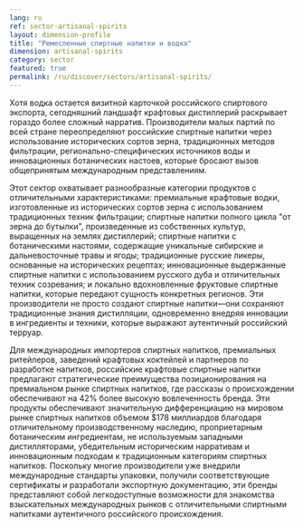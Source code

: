 ```yaml
---
lang: ru
ref: sector-artisanal-spirits
layout: dimension-profile
title: "Ремесленные спиртные напитки и водка"
dimension: artisanal-spirits
category: sector
featured: true
permalink: /ru/discover/sectors/artisanal-spirits/
---
```


Хотя водка остается визитной карточкой российского спиртового экспорта, сегодняшний ландшафт крафтовых дистиллерий раскрывает гораздо более сложный нарратив. Производители малых партий по всей стране переопределяют российские спиртные напитки через использование исторических сортов зерна, традиционных методов фильтрации, регионально-специфических источников воды и инновационных ботанических настоев, которые бросают вызов общепринятым международным представлениям.

Этот сектор охватывает разнообразные категории продуктов с отличительными характеристиками: премиальные крафтовые водки, изготовленные из исторических сортов зерна с использованием традиционных техник фильтрации; спиртные напитки полного цикла "от зерна до бутылки", произведенные из собственных культур, выращенных на землях дистиллерий; спиртные напитки с ботаническими настоями, содержащие уникальные сибирские и дальневосточные травы и ягоды; традиционные русские ликеры, основанные на исторических рецептах; инновационные выдержанные спиртные напитки с использованием русского дуба и отличительных техник созревания; и локально вдохновленные фруктовые спиртные напитки, которые передают сущность конкретных регионов. Эти производители не просто создают спиртные напитки—они сохраняют традиционные знания дистилляции, одновременно внедряя инновации в ингредиенты и техники, которые выражают аутентичный российский терруар.

Для международных импортеров спиртных напитков, премиальных ритейлеров, заведений крафтовых коктейлей и партнеров по разработке напитков, российские крафтовые спиртные напитки предлагают стратегические преимущества позиционирования на премиальном рынке спиртных напитков, где рассказы о происхождении обеспечивают на 42% более высокую вовлеченность бренда. Эти продукты обеспечивают значительную дифференциацию на мировом рынке спиртных напитков объемом $178 миллиардов благодаря отличительному производственному наследию, проприетарным ботаническим ингредиентам, не используемым западными дистилляторами, убедительным историческим нарративам и инновационным подходам к традиционным категориям спиртных напитков. Поскольку многие производители уже внедрили международные стандарты упаковки, получили соответствующие сертификаты и разработали экспортную документацию, эти бренды представляют собой легкодоступные возможности для знакомства взыскательных международных рынков с отличительными спиртными напитками аутентичного российского происхождения.
